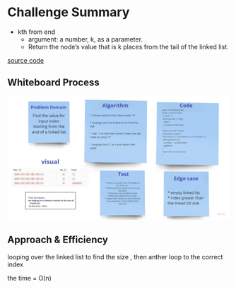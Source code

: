 # Challenge Summary
<!-- Description of the challenge -->

* kth from end
  * argument: a number, k, as a parameter.
  * Return the node’s value that is k places from the tail of the linked list.
  
[source code](https://github.com/Hiba-Almade/data-structures-and-algorithms/blob/main/java/linkedList/app/src/main/java/linkedList/LinkedList.java)
## Whiteboard Process
<!-- Embedded whiteboard image -->

![photo](./linked-list-kth.jpg)
## Approach & Efficiency
<!-- What approach did you take? Why? What is the Big O space/time for this approach? -->
looping over the linked list to find the size , then anther loop to the correct index

the time = O(n)
